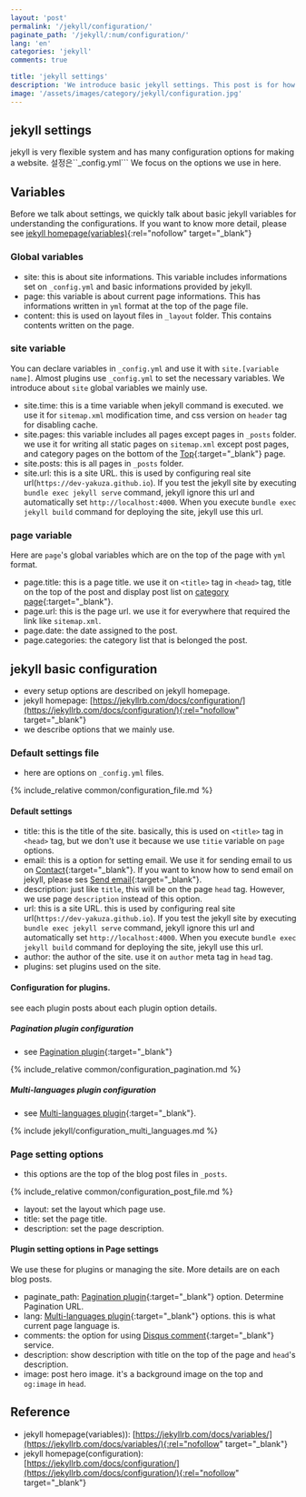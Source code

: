 ```yaml
---
layout: 'post'
permalink: '/jekyll/configuration/'
paginate_path: '/jekyll/:num/configuration/'
lang: 'en'
categories: 'jekyll'
comments: true

title: 'jekyll settings'
description: 'We introduce basic jekyll settings. This post is for how to set _config.yml file and how to use variables in jekyll.'
image: '/assets/images/category/jekyll/configuration.jpg'
---
```


## jekyll settings
jekyll is very flexible system and has many configuration options for making a website. 설정은``_config.yml``` We focus on the options we use in here.

## Variables
Before we talk about settings, we quickly talk about basic jekyll variables for understanding the configurations. If you want to know more detail, please see [jekyll homepage(variables)](https://jekyllrb.com/docs/variables/){:rel="nofollow" target="_blank"}

### Global variables
- site: this is about site informations. This variable includes informations set on ```_config.yml``` and basic informations provided by jekyll.
- page: this variable is about current page informations. This has informations written in ```yml``` format at the top of the page file.
- content: this is used on layout files in ```_layout``` folder. This contains contents written on the page.

### site variable
You can declare variables in ```_config.yml``` and use it with ```site.[variable name]```. Almost plugins use ```_config.yml``` to set the necessary variables.
We introduce about ```site``` global variables we mainly use.

- site.time: this is a time variable when jekyll command is executed. we use it for ```sitemap.xml``` modification time, and css version on ```header``` tag for disabling cache.
- site.pages: this variable includes all pages except pages in ```_posts``` folder. we use it for writing all static pages on ```sitemap.xml``` except post pages, and category pages on the bottom of the [Top]({{site.url}}){:target="_blank"} page.
- site.posts: this is all pages in ```_posts``` folder.
- site.url: this is a site URL. this is used by configuring real site url(```https://dev-yakuza.github.io```). If you test the jekyll site by executing ```bundle exec jekyll serve``` command, jekyll ignore this url and automatically set ```http://localhost:4000```. When you execute ```bundle exec jekyll build``` command for deploying the site, jekyll use this url.

### page variable
Here are ```page```'s global variables which are on the top of the page with ```yml``` format.

- page.title: this is a page title. we use it on ```<title>``` tag in ```<head>``` tag, title on the top of the post and display post list on [category page]({{site.url}}/{{page.categories}}/){:target="_blank"}.
- page.url: this is the page url. we use it for everywhere that required the link like ```sitemap.xml```.
- page.date: the date assigned to the post.
- page.categories: the category list that is belonged the post.

## jekyll basic configuration
- every setup options are described on jekyll homepage.
- jekyll homepage: [https://jekyllrb.com/docs/configuration/](https://jekyllrb.com/docs/configuration/){:rel="nofollow" target="_blank"}
- we describe options that we mainly use.

### Default settings file
- here are options on ```_config.yml``` files.

{% include_relative common/configuration_file.md %}

#### Default settings
- title: this is the title of the site. basically, this is used on ```<title>``` tag in ```<head>``` tag, but we don't use it because we use ```titie``` variable on ```page``` options.
- email: this is a option for setting email. We use it for sending email to us on [Contact]({{site.url}}/{{page.categories}}/disqus/){:target="_blank"}. If you want to know how to send email on jekyll, please ses [Send email]({{site.url}}/{{page.categories}}/send_mail/){:target="_blank"}.
- description: just like ```title```, this will be on the page ```head``` tag. However, we use page ```description``` instead of this option.
- url: this is a site URL. this is used by configuring real site url(```https://dev-yakuza.github.io```). If you test the jekyll site by executing ```bundle exec jekyll serve``` command, jekyll ignore this url and automatically set ```http://localhost:4000```. When you execute ```bundle exec jekyll build``` command for deploying the site, jekyll use this url.
- author: the author of the site. use it on ```author``` meta tag in ```head``` tag.
- plugins: set plugins used on the site.

#### Configuration for plugins.
see each plugin posts about each plugin option details.

##### Pagination plugin configuration
- see [Pagination plugin]({{site.url}}/{{page.categories}}/plugin_pagination/){:target="_blank"}

{% include_relative common/configuration_pagination.md %}

##### Multi-languages plugin configuration
- see [Multi-languages plugin]({{site.url}}/{{page.categories}}/multi-languages-plugin/){:target="_blank"}.

{% include jekyll/configuration_multi_languages.md %}

### Page setting options
- this options are the top of the blog post files in ```_posts```.

{% include_relative common/configuration_post_file.md %}

- layout: set the layout which page use.
- title: set the page title.
- description: set the page description.

#### Plugin setting options in Page settings
We use these for plugins or managing the site. More details are on each blog posts.
- paginate_path: [Pagination plugin]({{site.url}}/{{page.categories}}/plugin_pagination/){:target="_blank"} option. Determine Pagination URL.
- lang: [Multi-languages plugin]({{site.url}}/{{page.categories}}/multi-languages-plugin/){:target="_blank"} options. this is what current page language is.
- comments: the option for using [Disqus comment]({{site.url}}/{{page.categories}}/disqus/){:target="_blank"} service.
- description: show description with title on the top of the page and ```head```'s description.
- image: post hero image. it's a background image on the top and ```og:image``` in ```head```.

## Reference
- jekyll homepage(variables)): [https://jekyllrb.com/docs/variables/](https://jekyllrb.com/docs/variables/){:rel="nofollow" target="_blank"}
- jekyll homepage(configuration): [https://jekyllrb.com/docs/configuration/](https://jekyllrb.com/docs/configuration/){:rel="nofollow" target="_blank"}